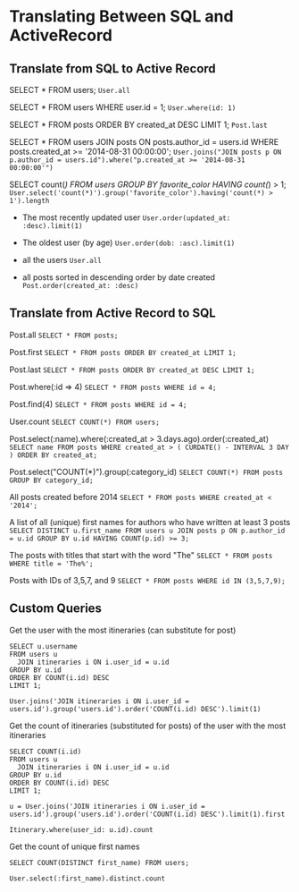 # Translating Between SQL and ActiveRecord

## Translate from SQL to Active Record

SELECT *
FROM
  users;
`User.all`

SELECT *
FROM
  users
WHERE
  user.id = 1;
`User.where(id: 1)`

SELECT *
FROM
  posts
ORDER BY
  created_at DESC
LIMIT 1;
`Post.last`

SELECT *
FROM
  users
JOIN
  posts
ON
  posts.author_id = users.id
WHERE
  posts.created_at >= '2014-08-31 00:00:00';
`User.joins("JOIN posts p ON p.author_id = users.id").where("p.created_at >= '2014-08-31 00:00:00'")`

SELECT
  count(*)
FROM
  users
GROUP BY
  favorite_color
HAVING
  count(*) > 1;
`User.select('count(*)').group('favorite_color').having('count(*) > 1').length`

* The most recently updated user
`User.order(updated_at: :desc).limit(1)`

* The oldest user (by age)
`User.order(dob: :asc).limit(1)`

* all the users
`User.all`

* all posts sorted in descending order by date created
`Post.order(created_at: :desc)`

## Translate from Active Record to SQL

Post.all
`SELECT * FROM posts;`

Post.first
`SELECT * FROM posts ORDER BY created_at LIMIT 1;`

Post.last
`SELECT * FROM posts ORDER BY created_at DESC LIMIT 1;`

Post.where(:id => 4)
`SELECT * FROM posts WHERE id = 4;`

Post.find(4)
`SELECT * FROM posts WHERE id = 4;`

User.count
`SELECT COUNT(*) FROM users;`

Post.select(:name).where(:created_at > 3.days.ago).order(:created_at)
`SELECT name FROM posts WHERE created_at > ( CURDATE() - INTERVAL 3 DAY ) ORDER BY created_at;`

Post.select("COUNT(*)").group(:category_id)
`SELECT COUNT(*) FROM posts GROUP BY category_id;`

All posts created before 2014
`SELECT * FROM posts WHERE created_at < '2014';`

A list of all (unique) first names for authors who have written at least 3 posts
`SELECT DISTINCT u.first_name FROM users u JOIN posts p ON p.author_id = u.id GROUP BY u.id HAVING COUNT(p.id) >= 3;`

The posts with titles that start with the word "The"
`SELECT * FROM posts WHERE title = 'The%';`

Posts with IDs of 3,5,7, and 9
`SELECT * FROM posts WHERE id IN (3,5,7,9);`

## Custom Queries

Get the user with the most itineraries (can substitute for post)
```
SELECT u.username
FROM users u
  JOIN itineraries i ON i.user_id = u.id
GROUP BY u.id
ORDER BY COUNT(i.id) DESC
LIMIT 1;

User.joins('JOIN itineraries i ON i.user_id = users.id').group('users.id').order('COUNT(i.id) DESC').limit(1)
```

Get the count of itineraries (substituted for posts) of the user with the most itineraries
```
SELECT COUNT(i.id)
FROM users u
  JOIN itineraries i ON i.user_id = u.id
GROUP BY u.id
ORDER BY COUNT(i.id) DESC
LIMIT 1;

u = User.joins('JOIN itineraries i ON i.user_id = users.id').group('users.id').order('COUNT(i.id) DESC').limit(1).first

Itinerary.where(user_id: u.id).count

```

Get the count of unique first names
```
SELECT COUNT(DISTINCT first_name) FROM users;

User.select(:first_name).distinct.count
```

